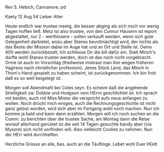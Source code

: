 Rev S. Hebich, Cannanore, pd

 Kaety 12 Aug 54
Lieber Alter

Heute endlich war trustee meetg, die besser abging als sich noch vor wenig Tagen hoffen ließ. Metz ist also trustee, von den Cunnur Häusern ist report abgestattet, nur 2 - werthlosere - sollen verkauft werden, wenn sich gute Gelegenheit darbietet, wozu aber Stanes bevollmächtigt wird, der nichts als das Beste der Mission dabei im Auge hat und an Ort und Stelle ist. Deine 400 werden zurückbezalt, Ich schliesse Dir die bill dafür ein. Statt Minch's durfte wohl Stanes trustee werden, doch ist das noch nicht vorgebracht. Orme ist auch im Vorschlag (theilweise mistraut man ihm wegen früheren Vagirens nach christlicher profession). Jenes Stück Land, das Minch in Thom's Hand gespielt zu haben scheint, ist zurückgenommen. Ich bin froh daß es so weit beigelegt ist.

Morgen soll Abendmahl bei Coles seyn. Es scheint daß die angehende Streitigkeit zw. Dobbie und Hodgson vom HErrn geschlichtet ist. Ich sprach mit beiden, auch mit Miss Mister die verspricht aufs neue anfangen zu wollen. 
Noch drückt mich einiges, auch die Rechnungsgeschichte ist nicht ganz gelöst worden, wird sich aber im Fortgang wohl noch machen. Nun ich komme ja bald und kann dann erzählen. Morgen will ich noch suchen an die Comm. zu berichten über die trustee Sache, am Montag dann die Reise worauf allerhand gerüstet ist die seit 14 Tagen gesuchte bandy aber (via Mysore) sich nicht vorfinden will. Also vielleicht Coolies zu nehmen. Nun der HErr wird durchhelfen.

Herzliche Grüsse an alle, bes. auch an die Täuflinge.
 Lebet wohl
 Euer HGdt


